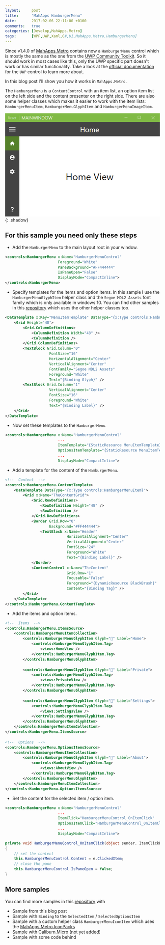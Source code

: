 ```yaml
---
layout:     post
title:      "MahApps HamburgerMenu"
date:       2017-02-06 22:11:00 +0100
comments:   true
categories: [Develop,MahApps.Metro]
tags:       [WPF,UWP,Xaml,C#,UI,MahApps.Metro,HamburgerMenu]
---
```


Since v1.4.0 of [MahApps.Metro](https://mahapps.com) contains now a `HamburgerMenu` control which is mostly the same as the one from the [UWP Community Toolkit](https://github.com/Microsoft/UWPCommunityToolkit). So it should work in most cases like this, only the UWP specific part doesn't work or has similar functionality. Take a look at the [official documentation](https://docs.uwpcommunitytoolkit.com/en/master/controls/HamburgerMenu/) for the `UWP` control to learn more about.

In this blog post I'll show you how it works in `MahApps.Metro`.

The `HamburgerMenu` is a `ContentControl` with an item list, an option item list on the left side and the content presenter on the right side. There are also some helper classes which makes it easier to work with the item lists: `HamburgerMenuItem`, `HamburgerMenuGlyphItem` and `HamburgerMenuImageItem`.

![Hamburger menu](/assets/img/hamburgermenu01.png){: .shadow}

## For this sample you need only these steps

- Add the `HamburgerMenu` to the main layout root in your window.

```xml
<controls:HamburgerMenu x:Name="HamburgerMenuControl"
                        Foreground="White"
                        PaneBackground="#FF444444"
                        IsPaneOpen="False"
                        DisplayMode="CompactInline">
</controls:HamburgerMenu>
```

- Specify templates for the items and option items. In this sample I use the `HamburgerMenuGlyphItem` helper class and the `Segoe MDL2 Assets` font family which is only available in windows 10. You can find other samples in this [repository](https://github.com/punker76/code-samples) which uses the other helper classes too.

```xml
<DataTemplate x:Key="MenuItemTemplate" DataType="{x:Type controls:HamburgerMenuGlyphItem}">
    <Grid Height="48">
        <Grid.ColumnDefinitions>
            <ColumnDefinition Width="48" />
            <ColumnDefinition />
        </Grid.ColumnDefinitions>
        <TextBlock Grid.Column="0"
                    FontSize="16"
                    HorizontalAlignment="Center"
                    VerticalAlignment="Center"
                    FontFamily="Segoe MDL2 Assets"
                    Foreground="White"
                    Text="{Binding Glyph}" />
        <TextBlock Grid.Column="1"
                    VerticalAlignment="Center"
                    FontSize="16"
                    Foreground="White"
                    Text="{Binding Label}" />
    </Grid>
</DataTemplate>
```

- Now set these templates to the `HamburgerMenu`.

```xml
<controls:HamburgerMenu x:Name="HamburgerMenuControl"
                        ...
                        ItemTemplate="{StaticResource MenuItemTemplate}"
                        OptionsItemTemplate="{StaticResource MenuItemTemplate}"
                        ...
                        DisplayMode="CompactInline">
```

- Add a template for the content of the `HamburgerMenu`.

```xml
<!--  Content  -->
<controls:HamburgerMenu.ContentTemplate>
    <DataTemplate DataType="{x:Type controls:HamburgerMenuItem}">
        <Grid x:Name="TheContentGrid">
            <Grid.RowDefinitions>
                <RowDefinition Height="48" />
                <RowDefinition />
            </Grid.RowDefinitions>
            <Border Grid.Row="0"
                    Background="#FF444444">
                <TextBlock x:Name="Header"
                            HorizontalAlignment="Center"
                            VerticalAlignment="Center"
                            FontSize="24"
                            Foreground="White"
                            Text="{Binding Label}" />
            </Border>
            <ContentControl x:Name="TheContent"
                            Grid.Row="1"
                            Focusable="False"
                            Foreground="{DynamicResource BlackBrush}"
                            Content="{Binding Tag}" />
        </Grid>
    </DataTemplate>
</controls:HamburgerMenu.ContentTemplate>
```

- Add the items and option items.

```xml
<!--  Items  -->
<controls:HamburgerMenu.ItemsSource>
    <controls:HamburgerMenuItemCollection>
        <controls:HamburgerMenuGlyphItem Glyph="" Label="Home">
            <controls:HamburgerMenuGlyphItem.Tag>
                <views:HomeView />
            </controls:HamburgerMenuGlyphItem.Tag>
        </controls:HamburgerMenuGlyphItem>

        <controls:HamburgerMenuGlyphItem Glyph="" Label="Private">
            <controls:HamburgerMenuGlyphItem.Tag>
                <views:PrivateView />
            </controls:HamburgerMenuGlyphItem.Tag>
        </controls:HamburgerMenuGlyphItem>

        <controls:HamburgerMenuGlyphItem Glyph="" Label="Settings">
            <controls:HamburgerMenuGlyphItem.Tag>
                <views:SettingsView />
            </controls:HamburgerMenuGlyphItem.Tag>
        </controls:HamburgerMenuGlyphItem>
    </controls:HamburgerMenuItemCollection>
</controls:HamburgerMenu.ItemsSource>

<!--  Options  -->
<controls:HamburgerMenu.OptionsItemsSource>
    <controls:HamburgerMenuItemCollection>
        <controls:HamburgerMenuGlyphItem Glyph="" Label="About">
            <controls:HamburgerMenuGlyphItem.Tag>
                <views:AboutView />
            </controls:HamburgerMenuGlyphItem.Tag>
        </controls:HamburgerMenuGlyphItem>
    </controls:HamburgerMenuItemCollection>
</controls:HamburgerMenu.OptionsItemsSource>
```

- Set the content for the selected item / option item.

```xml
<controls:HamburgerMenu x:Name="HamburgerMenuControl"
                        ...
                        ItemClick="HamburgerMenuControl_OnItemClick"
                        OptionsItemClick="HamburgerMenuControl_OnItemClick"
                        ...
                        DisplayMode="CompactInline">
```

```csharp
private void HamburgerMenuControl_OnItemClick(object sender, ItemClickEventArgs e)
{
    // set the content
    this.HamburgerMenuControl.Content = e.ClickedItem;
    // close the pane
    this.HamburgerMenuControl.IsPaneOpen = false;
}
```

## More samples

You can find more samples in this [repository](https://github.com/punker76/code-samples) with

- Sample from this blog post
- Sample with `Binding` to the `SelectedItem` / `SelectedOptionsItem`
- Sample with a custom helper class `HamburgerMenuIconItem` which uses the [MahApps.Metro.IconPacks](https://github.com/MahApps/MahApps.Metro.IconPacks)
- Sample with Caliburn.Micro (not yet added)
- Sample with some code behind
